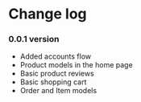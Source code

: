# Change log

### 0.0.1 version
- Added accounts flow
- Product models in the home page
- Basic product reviews
- Basic shopping cart
- Order and Item models